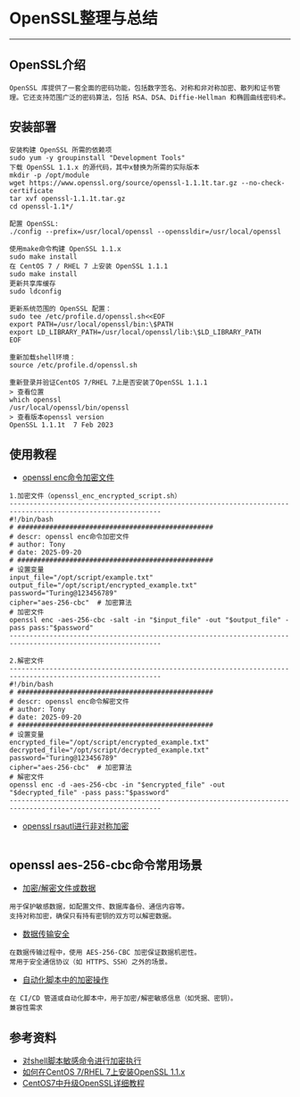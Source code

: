 
# OpenSSL整理与总结

---

## OpenSSL介绍
```.text
OpenSSL 库提供了一套全面的密码功能，包括数字签名、对称和非对称加密、散列和证书管理。它还支持范围广泛的密码算法，包括 RSA、DSA、Diffie-Hellman 和椭圆曲线密码术。
```

## 安装部署
```.text
安装构建 OpenSSL 所需的依赖项
sudo yum -y groupinstall "Development Tools"
下载 OpenSSL 1.1.x 的源代码，其中x替换为所需的实际版本
mkdir -p /opt/module
wget https://www.openssl.org/source/openssl-1.1.1t.tar.gz --no-check-certificate
tar xvf openssl-1.1.1t.tar.gz
cd openssl-1.1*/

配置 OpenSSL:
./config --prefix=/usr/local/openssl --openssldir=/usr/local/openssl

使用make命令构建 OpenSSL 1.1.x
sudo make install
在 CentOS 7 / RHEL 7 上安装 OpenSSL 1.1.1
sudo make install
更新共享库缓存
sudo ldconfig

更新系统范围的 OpenSSL 配置：
sudo tee /etc/profile.d/openssl.sh<<EOF
export PATH=/usr/local/openssl/bin:\$PATH
export LD_LIBRARY_PATH=/usr/local/openssl/lib:\$LD_LIBRARY_PATH
EOF

重新加载shell环境：
source /etc/profile.d/openssl.sh

重新登录并验证CentOS 7/RHEL 7上是否安装了OpenSSL 1.1.1
> 查看位置
which openssl
/usr/local/openssl/bin/openssl
> 查看版本openssl version
OpenSSL 1.1.1t  7 Feb 2023
```

## 使用教程
- [openssl enc命令加密文件]()
```.text
1.加密文件（openssl_enc_encrypted_script.sh）
------------------------------------------------------------------------------------------------------------
#!/bin/bash
# #################################################
# descr: openssl enc命令加密文件
# author: Tony
# date: 2025-09-20
# #################################################
# 设置变量
input_file="/opt/script/example.txt"
output_file="/opt/script/encrypted_example.txt"
password="Turing@123456789"
cipher="aes-256-cbc"  # 加密算法
# 加密文件
openssl enc -aes-256-cbc -salt -in "$input_file" -out "$output_file" -pass pass:"$password"
------------------------------------------------------------------------------------------------------------

2.解密文件
------------------------------------------------------------------------------------------------------------
#!/bin/bash
# #################################################
# descr: openssl enc命令解密文件
# author: Tony
# date: 2025-09-20
# #################################################
# 设置变量
encrypted_file="/opt/script/encrypted_example.txt"
decrypted_file="/opt/script/decrypted_example.txt"
password="Turing@123456789"
cipher="aes-256-cbc"  # 加密算法
# 解密文件
openssl enc -d -aes-256-cbc -in "$encrypted_file" -out "$decrypted_file" -pass pass:"$password"
------------------------------------------------------------------------------------------------------------
```
- [openssl rsautl进行非对称加密]()
```.text

```

## openssl aes-256-cbc命令常用场景
- [加密/解密文件或数据]()
```.text
用于保护敏感数据，如配置文件、数据库备份、通信内容等。
支持对称加密，确保只有持有密钥的双方可以解密数据。
```
- [数据传输安全]()
```.text
在数据传输过程中，使用 AES-256-CBC 加密保证数据机密性。
常用于安全通信协议（如 HTTPS、SSH）之外的场景。
```
- [自动化脚本中的加密操作]()
```.text
在 CI/CD 管道或自动化脚本中，用于加密/解密敏感信息（如凭据、密钥）。
兼容性需求
```









## 参考资料
- [对shell脚本敏感命令进行加密执行](https://blog.csdn.net/unbuntu_luo/article/details/146467541)
- [如何在CentOS 7/RHEL 7上安装OpenSSL 1.1.x](https://blog.csdn.net/frenzytechai/article/details/131264516)
- [CentOS7中升级OpenSSL详细教程](https://developer.aliyun.com/article/1611674)










